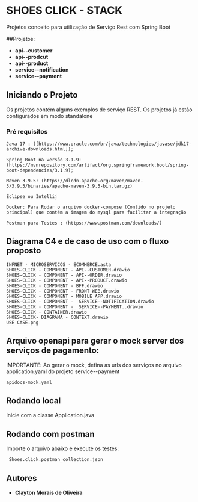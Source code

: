 # SHOES CLICK - STACK

Projetos conceito para utilização de Serviço Rest com Spring Boot

##Projetos:
* **api--customer**
* **api--prodcut**
* **api--product**
* **service--notification**
* **service--payment**

## Iniciando o Projeto

Os projetos contém alguns exemplos de serviço REST. Os projetos já estão configurados em modo standalone

### Pré requisitos

```
Java 17 : ([https://www.oracle.com/br/java/technologies/javase/jdk17-archive-downloads.html]);

Spring Boot na versão 3.1.9:  (https://mvnrepository.com/artifact/org.springframework.boot/spring-boot-dependencies/3.1.9);

Maven 3.9.5: (https://dlcdn.apache.org/maven/maven-3/3.9.5/binaries/apache-maven-3.9.5-bin.tar.gz)

Eclipse ou Intellij

Docker: Para Rodar o arquivo docker-compose (Contido no projeto principal) que contém a imagem do mysql para facilitar a integração

Postman para Testes : (https://www.postman.com/downloads/)
```

## Diagrama C4 e de caso de uso com o fluxo proposto
```
INFNET - MICROSERVICOS - ECOMMERCE.asta
SHOES-CLICK - COMPONENT - API--CUSTOMER.drawio
SHOES-CLICK - COMPONENT - API--ORDER.drawio
SHOES-CLICK - COMPONENT - API--PRODUCT.drawio
SHOES-CLICK - COMPONENT - BFF.drawio
SHOES-CLICK - COMPONENT - FRONT WEB.drawio
SHOES-CLICK - COMPONENT - MOBILE APP.drawio
SHOES-CLICK - COMPONENT -  SERVICE--NOTIFICATION.drawio
SHOES-CLICK - COMPONENT -  SERVICE--PAYMENT..drawio
SHOES-CLICK - CONTAINER.drawio
SHOES-CLICK- DIAGRAMA - CONTEXT.drawio
USE CASE.png
```


## Arquivo openapi para gerar o mock server dos serviços de pagamento:
   IMPORTANTE: Ao gerar o mock, defina as urls dos serviços no 
   arquivo application.yaml do projeto service--payment

```
apidocs-mock.yaml
```

## Rodando local

Inicie com a classe Application.java


## Rodando com postman

Importe o arquivo abaixo e execute os testes:

```
 Shoes.click.postman_collection.json
```

## Autores

* **Clayton Morais de Oliveira**
